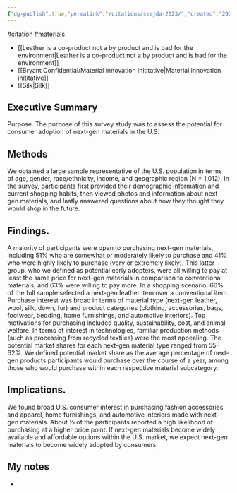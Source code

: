 ```yaml
---
{"dg-publish":true,"permalink":"/citations/szejda-2023/","created":"2024-06-11T13:15:18.084+01:00","updated":"2025-09-28T23:42:00.308+01:00"}
---
```


#citation #materials

- [[Leather is a co-product not a by product and is bad for the environment\|Leather is a co-product not a by product and is bad for the environment]]
- [[Bryant Confidential/Material innovation inititative\|Material innovation inititative]]
- [[Silk\|Silk]]

## Executive Summary
Purpose. The purpose of this survey study was to assess the potential for consumer adoption of next-gen materials in the U.S.

## Methods
We obtained a large sample representative of the U.S. population in terms of age, gender, race/ethnicity, income, and geographic region (N = 1,012). In the survey, participants first provided their demographic information and current shopping habits, then viewed photos and information about next-gen materials, and lastly answered questions about how they thought they would shop in the future. 

## Findings. 
A majority of participants were open to purchasing next-gen materials, including 51% who are somewhat or moderately likely to purchase and 41% who were highly likely to purchase (very or extremely likely). This latter group, who we defined as potential early adopters, were all willing to pay at least the same price for next-gen materials in comparison to conventional materials, and 63% were willing to pay more. In a shopping scenario, 60% of the full sample selected a
next-gen leather item over a conventional item. Purchase Interest was broad in terms of material type (next-gen leather, wool, silk, down, fur) and product categories (clothing, accessories, bags, footwear, bedding, home furnishings, and
automotive interiors). Top motivations for purchasing included quality, sustainability, cost, and animal welfare. In terms of interest in technologies, familiar production methods (such as processing from recycled textiles) were the most appealing. The potential market shares for each next-gen material type ranged from 55-62%. We defined potential market share as the average percentage of next-gen products participants would purchase over the course of a year, among those who would purchase within each respective material subcategory.
## Implications.
We found broad U.S. consumer interest in purchasing fashion accessories and apparel, home furnishings, and automotive interiors made with next-gen materials. About ⅓ of the participants reported a high likelihood of purchasing at a higher price point. If next-gen materials become widely available and affordable options within the U.S. market, we expect next-gen materials to become widely adopted by consumers.


## My notes
- 